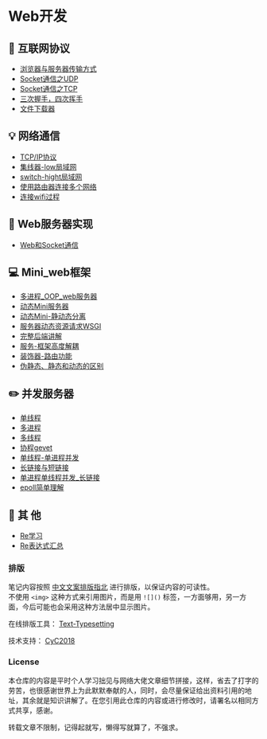 Web开发  
=====

## :wrench:  互联网协议
- [浏览器与服务器传输方式](https://github.com/KissMyLady/Web-of-Python/blob/master/HttpProtocol/What_is_HTTP.md)   
- [Socket通信之UDP](https://github.com/KissMyLady/Web-of-Python/blob/master/HttpProtocol/UDP_1.md)  
- [Socket通信之TCP](https://github.com/KissMyLady/Web-of-Python/blob/master/HttpProtocol/TCP_1.md)    
- [三次握手，四次挥手](https://github.com/KissMyLady/Web-of-Python/blob/master/Web_Server/3hand.md) 
- [文件下载器](https://github.com/KissMyLady/Web-of-Python/blob/master/HttpProtocol/Data_down.md) 
  
## :bulb: 网络通信   
- [TCP/IP协议](https://github.com/KissMyLady/Web-of-Python/blob/master/Communicationg/TCP.md)  
- [集线器-low局域网]()  
- [switch-hight局域网]()  
- [使用路由器连接多个网络]()  
- [连接wifi过程]()  

## :floppy_disk: Web服务器实现
- [Web和Socket通信](https://github.com/KissMyLady/Web-of-Python/blob/master/Web_Server/Socket_1.md)  

## :computer: Mini_web框架  
- [多进程_OOP_web服务器](https://github.com/KissMyLady/Web-of-Python/blob/master/Web_Server/process_mini_web1.md)   
- [动态Mini服务器](https://github.com/KissMyLady/Web-of-Python/blob/master/Web_Server/moving_web.md)  
- [动态Mini-静动态分离](https://github.com/KissMyLady/Web-of-Python/blob/master/Web_Server/moveing_web3.md)  
- [服务器动态资源请求WSGI](https://github.com/KissMyLady/Web-of-Python/blob/master/Web_Server/mini_web1.md)  
- [完整后端讲解](https://github.com/KissMyLady/Web-of-Python/blob/master/Web_Server/mini_frame_complete.md)  
- [服务-框架高度解耦](https://github.com/KissMyLady/Web-of-Python/blob/master/Web_Server/web_sev_decoupling.md)   
- [装饰器-路由功能](https://github.com/KissMyLady/Web-of-Python/blob/master/Web_Server/mini_decorator_route.md)  
- [伪静态、静态和动态的区别](https://github.com/KissMyLady/Web-of-Python/blob/master/Web_Server/static_and_dynamic_defnce.md)   

## :pencil2: 并发服务器
- [单线程](https://github.com/KissMyLady/Web-of-Python/blob/master/Web_Server/server_one.md)
- [多进程](https://github.com/KissMyLady/Web-of-Python/blob/master/Web_Server/server_process.md)
- [多线程](https://github.com/KissMyLady/Web-of-Python/blob/master/Web_Server/Socket_1.md)
- [协程gevet](https://github.com/KissMyLady/Web-of-Python/tree/master/Web_Server/gevent.md)
- [单线程-单进程并发](https://github.com/KissMyLady/Web-of-Python/tree/master/Web_Server/server_one1.md)  
- [长链接与短链接](https://github.com/KissMyLady/Web-of-Python/blob/master/Web_Server/long_short.md)  
- [单进程单线程并发_长链接](https://github.com/KissMyLady/Web-of-Python/blob/master/Web_Server/long_server.md)  
- [epoll简单理解](https://github.com/KissMyLady/Web-of-Python/blob/master/Web_Server/epoll_server.md)

## :watermelon: 其  他
- [Re学习](https://github.com/KissMyLady/Web-of-Python/blob/master/Re/re.md)
- [Re表达式汇总](https://github.com/KissMyLady/Web-of-Python/blob/master/Re/re_text.md)


### 排版  

笔记内容按照 [中文文案排版指北](https://github.com/sparanoid/chinese-copywriting-guidelines) 进行排版，以保证内容的可读性。  
不使用 `<img>` 这种方式来引用图片，而是用 `![]()` 标签，一方面够用，另一方面，今后可能也会采用这种方法居中显示图片。  

在线排版工具： [Text-Typesetting](https://github.com/CyC2018/Text-Typesetting)  

技术支持： [CyC2018](https://github.com/CyC2018/Text-Typesetting)  

### License  
本仓库的内容是平时个人学习拙见与网络大佬文章细节拼接，这样，省去了打字的劳苦，也很感谢世界上为此默默奉献的人，同时，会尽量保证给出资料引用的地址，其余就是知识讲解了。在您引用此仓库的内容或进行修改时，请署名以相同方式共享，感谢。  

转载文章不限制，记得起就写，懒得写就算了，不强求。  


